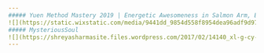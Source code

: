 ```yaml
---
##### Yuen Method Mastery 2019 | Energetic Awesomeness in Salmon Arm, BC
![](https://static.wixstatic.com/media/9441dd_9854d558f8954dea96adf9d970285e70~mv2_d_1793_1793_s_2.jpg)
##### MysteriousSoul
![](https://shreyasharmasite.files.wordpress.com/2017/02/14140_xl-g-cy-16081028.jpg)
---
```

